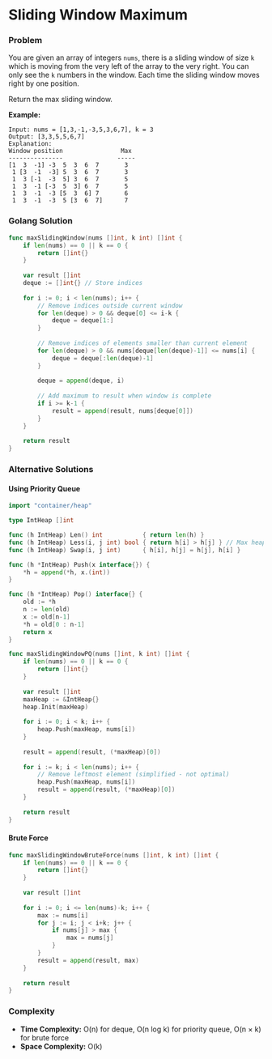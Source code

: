 # Sliding Window Maximum

### Problem
You are given an array of integers `nums`, there is a sliding window of size `k` which is moving from the very left of the array to the very right. You can only see the `k` numbers in the window. Each time the sliding window moves right by one position.

Return the max sliding window.

**Example:**
```
Input: nums = [1,3,-1,-3,5,3,6,7], k = 3
Output: [3,3,5,5,6,7]
Explanation: 
Window position                Max
---------------               -----
[1  3  -1] -3  5  3  6  7       3
 1 [3  -1  -3] 5  3  6  7       3
 1  3 [-1  -3  5] 3  6  7       5
 1  3  -1 [-3  5  3] 6  7       5
 1  3  -1  -3 [5  3  6] 7       6
 1  3  -1  -3  5 [3  6  7]      7
```

### Golang Solution

```go
func maxSlidingWindow(nums []int, k int) []int {
    if len(nums) == 0 || k == 0 {
        return []int{}
    }
    
    var result []int
    deque := []int{} // Store indices
    
    for i := 0; i < len(nums); i++ {
        // Remove indices outside current window
        for len(deque) > 0 && deque[0] <= i-k {
            deque = deque[1:]
        }
        
        // Remove indices of elements smaller than current element
        for len(deque) > 0 && nums[deque[len(deque)-1]] <= nums[i] {
            deque = deque[:len(deque)-1]
        }
        
        deque = append(deque, i)
        
        // Add maximum to result when window is complete
        if i >= k-1 {
            result = append(result, nums[deque[0]])
        }
    }
    
    return result
}
```

### Alternative Solutions

#### **Using Priority Queue**
```go
import "container/heap"

type IntHeap []int

func (h IntHeap) Len() int           { return len(h) }
func (h IntHeap) Less(i, j int) bool { return h[i] > h[j] } // Max heap
func (h IntHeap) Swap(i, j int)      { h[i], h[j] = h[j], h[i] }

func (h *IntHeap) Push(x interface{}) {
    *h = append(*h, x.(int))
}

func (h *IntHeap) Pop() interface{} {
    old := *h
    n := len(old)
    x := old[n-1]
    *h = old[0 : n-1]
    return x
}

func maxSlidingWindowPQ(nums []int, k int) []int {
    if len(nums) == 0 || k == 0 {
        return []int{}
    }
    
    var result []int
    maxHeap := &IntHeap{}
    heap.Init(maxHeap)
    
    for i := 0; i < k; i++ {
        heap.Push(maxHeap, nums[i])
    }
    
    result = append(result, (*maxHeap)[0])
    
    for i := k; i < len(nums); i++ {
        // Remove leftmost element (simplified - not optimal)
        heap.Push(maxHeap, nums[i])
        result = append(result, (*maxHeap)[0])
    }
    
    return result
}
```

#### **Brute Force**
```go
func maxSlidingWindowBruteForce(nums []int, k int) []int {
    if len(nums) == 0 || k == 0 {
        return []int{}
    }
    
    var result []int
    
    for i := 0; i <= len(nums)-k; i++ {
        max := nums[i]
        for j := i; j < i+k; j++ {
            if nums[j] > max {
                max = nums[j]
            }
        }
        result = append(result, max)
    }
    
    return result
}
```

### Complexity
- **Time Complexity:** O(n) for deque, O(n log k) for priority queue, O(n × k) for brute force
- **Space Complexity:** O(k)
